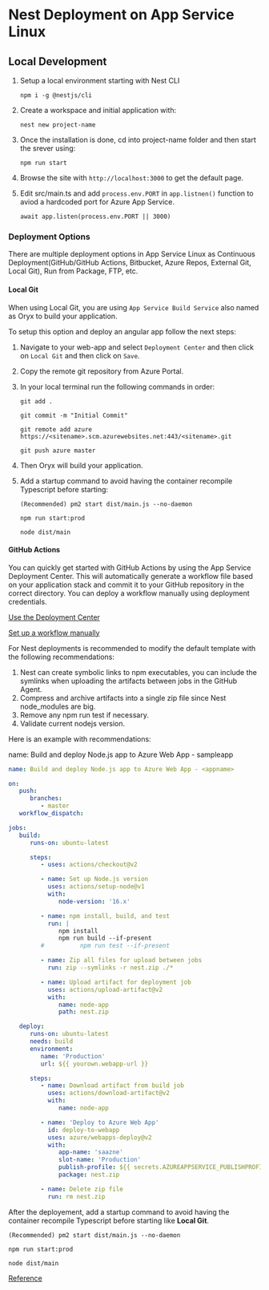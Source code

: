 # Nest Deployment on App Service Linux

## Local Development

1. Setup a local environment starting with Nest CLI

   `npm i -g @nestjs/cli`

2. Create a workspace and initial application with:

   `nest new project-name`

3. Once the installation is done, cd into project-name folder and then start the srever using:

   `npm run start`

4. Browse the site with `http://localhost:3000` to get the default page.

5. Edit src/main.ts and add `process.env.PORT` in `app.listnen()` function to aviod a hardcoded port for Azure App Service.

   `await app.listen(process.env.PORT || 3000)`



### Deployment Options

There are multiple deployment options in App Service Linux as Continuous Deployment(GitHub/GitHub Actions, Bitbucket, Azure Repos, External Git, Local Git), Run from Package, FTP, etc.



#### Local Git

When using Local Git, you are using `App Service Build Service` also named as Oryx to build your application.

To setup this option and deploy an angular app follow the next steps:

1. Navigate to your web-app and select `Deployment Center` and then click on `Local Git` and then click on `Save`.

2. Copy the remote git repository from Azure Portal.

3. In your local terminal run the following commands in order:

   ```
   git add .
   
   git commit -m "Initial Commit"
   
   git remote add azure https://<sitename>.scm.azurewebsites.net:443/<sitename>.git
   
   git push azure master
   ```

4. Then Oryx will build your application.

5. Add a startup command to avoid having the container recompile Typescript before starting:

   `(Recommended) pm2 start dist/main.js --no-daemon`

   `npm run start:prod`

   `node dist/main`

#### GitHub Actions

You can quickly get started with GitHub Actions by using the App Service Deployment Center. This will automatically generate a workflow file based on your application stack and commit it to your GitHub repository in the correct directory. You can deploy a workflow manually using deployment credentials.

[Use the Deployment Center](https://docs.microsoft.com/en-us/azure/app-service/deploy-github-actions?tabs=applevel#use-the-deployment-center)

[Set up a workflow manually](https://docs.microsoft.com/en-us/azure/app-service/deploy-github-actions?tabs=applevel#set-up-a-workflow-manually])

For Nest deployments is recommended to modify the default template with the following recommendations:

1. Nest can create symbolic links to npm executables, you can include the symlinks when uploading the artifacts between jobs in the GitHub Agent.
2. Compress and archive artifacts into a single zip file since Nest node_modules are big.
3. Remove any npm run test if necessary.
4. Validate current nodejs version.

Here is an example with recommendations:

name: Build and deploy Node.js app to Azure Web App - sampleapp



```yaml
name: Build and deploy Node.js app to Azure Web App - <appname>

on:
   push:
      branches:
         - master
   workflow_dispatch:

jobs:
   build:
      runs-on: ubuntu-latest

      steps:
         - uses: actions/checkout@v2

         - name: Set up Node.js version
           uses: actions/setup-node@v1
           with:
              node-version: '16.x'

         - name: npm install, build, and test
           run: |
              npm install
              npm run build --if-present
         #          npm run test --if-present

         - name: Zip all files for upload between jobs
           run: zip --symlinks -r nest.zip ./*

         - name: Upload artifact for deployment job
           uses: actions/upload-artifact@v2
           with:
              name: node-app
              path: nest.zip

   deploy:
      runs-on: ubuntu-latest
      needs: build
      environment:
         name: 'Production'
         url: ${{ yourown.webapp-url }}

      steps:
         - name: Download artifact from build job
           uses: actions/download-artifact@v2
           with:
              name: node-app

         - name: 'Deploy to Azure Web App'
           id: deploy-to-webapp
           uses: azure/webapps-deploy@v2
           with:
              app-name: 'saazne'
              slot-name: 'Production'
              publish-profile: ${{ secrets.AZUREAPPSERVICE_PUBLISHPROFILE_restofsecrets }}
              package: nest.zip

         - name: Delete zip file
           run: rm nest.zip
```

After the deployement, add a startup command to avoid having the container recompile Typescript before starting like **Local Git**.

`(Recommended) pm2 start dist/main.js --no-daemon`

`npm run start:prod`

`node dist/main`

[Reference](https://azureossd.github.io/2022/02/11/Nest-Deployment-on-App-Service-Linux/index.html)


